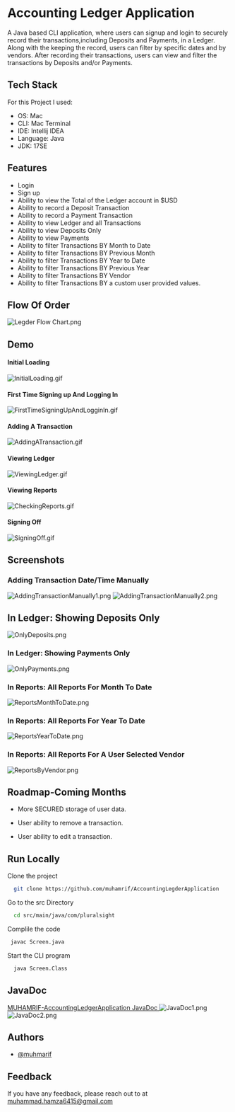 
# Accounting Ledger Application

A Java based CLI application, where users can signup and login to securely record their transactions,including Deposits and Payments, in a Ledger. Along with the keeping the record, users can filter by specific dates and by vendors. After recording their transactions, users can view and filter the transactions by Deposits and/or Payments.


## Tech Stack

For this Project I used:
- OS: Mac
- CLI: Mac Terminal
- IDE: Intellij IDEA
- Language: Java
- JDK: 17SE


## Features

- Login
- Sign up
- Ability to view the Total of the Ledger account in $USD
- Ability to record a Deposit Transaction
- Ability to record a Payment Transaction
- Ability to view Ledger and all Transactions
- Ability to view Deposits Only
- Ability to view Payments
- Ability to filter Transactions BY Month to Date
- Ability to filter Transactions BY Previous Month
- Ability to filter Transactions BY Year to Date
- Ability to filter Transactions BY Previous Year
- Ability to filter Transactions BY Vendor
- Ability to filter Transactions BY a custom user provided values.

## Flow Of Order
![Legder Flow Chart.png](graphics%2FLegder%20Flow%20Chart.png)
## Demo

#### Initial Loading
![InitialLoading.gif](graphics%2FInitialLoading.gif)

#### First Time Signing up And Logging In
![FirstTimeSigningUpAndLogginIn.gif](graphics%2FFirstTimeSigningUpAndLogginIn.gif)

#### Adding A Transaction
![AddingATransaction.gif](graphics%2FAddingATransaction.gif)

#### Viewing Ledger
![ViewingLedger.gif](graphics%2FViewingLedger.gif)

#### Viewing Reports
![CheckingReports.gif](graphics%2FCheckingReports.gif)

#### Signing Off
![SigningOff.gif](graphics%2FSigningOff.gif)

## Screenshots

### Adding Transaction Date/Time Manually
![AddingTransactionManually1.png](graphics%2FAddingTransactionManually1.png)
![AddingTransactionManually2.png](graphics%2FAddingTransactionManually2.png)

## In Ledger: Showing Deposits Only
![OnlyDeposits.png](graphics%2FOnlyDeposits.png)

### In Ledger: Showing Payments Only
![OnlyPayments.png](graphics%2FOnlyPayments.png)

### In Reports: All Reports For Month To Date 
![ReportsMonthToDate.png](graphics%2FReportsMonthToDate.png)

### In Reports: All Reports For Year To Date
![ReportsYearToDate.png](graphics%2FReportsYearToDate.png)

### In Reports: All Reports For A User Selected Vendor
![ReportsByVendor.png](graphics%2FReportsByVendor.png)



## Roadmap-Coming Months

- More SECURED storage of user data.

- User ability to remove a transaction.

- User ability to edit a transaction.


## Run Locally

Clone the project

```bash
  git clone https://github.com/muhamrif/AccountingLegderApplication
```

Go to the src Directory

```bash
  cd src/main/java/com/pluralsight
```

Complile the code

```bash
 javac Screen.java
```

Start the CLI program

```bash
  java Screen.Class
```
## JavaDoc 
[MUHAMRIF-AccountingLedgerApplication JavaDoc ](JavaDoc%2Findex.html)
![JavaDoc1.png](graphics%2FJavaDoc1.png)
![JavaDoc2.png](graphics%2FJavaDoc2.png)

## Authors

- [@muhmarif](https://www.github.com/muhamrif)


## Feedback

If you have any feedback, please reach out to at muhammad.hamza6415@gmail.com

